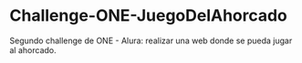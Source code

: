 # Challenge-ONE-JuegoDelAhorcado
Segundo challenge de ONE - Alura: realizar una web donde se pueda jugar al ahorcado.
